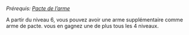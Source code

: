 *Prérequis: [Pacte de l’arme](../../../1.%20Talent%20de%20base/Faveur%20de%20pacte.md#Pacte%20de%20l’arme)*

A partir du niveau 6, vous pouvez avoir une arme supplémentaire comme arme de pacte. vous en gagnez une de plus tous les 4 niveaux.
